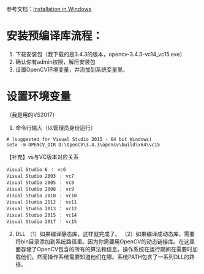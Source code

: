 参考文档：[Installation in Windows](https://docs.opencv.org/3.4.3/d3/d52/tutorial_windows_install.html)



# 安装预编译库流程：
1. 下载安装包（我下载的是3.4.3的版本，opencv-3.4.3-vc14_vc15.exe）
2. 确认你有admin权限，解压安装包
3. 设置OpenCV环境变量，并添加到系统变量里。




# 设置环境变量
（我是用的VS2017）
1. 命令行输入（以管理员身份运行）
```
# (suggested for Visual Studio 2015 - 64 bit Windows)
setx -m OPENCV_DIR D:\OpenCV\3.4.3\opencv\build\x64\vc15
```

【补充】vs与VC版本对应关系
```
Visual Studio 6 ： vc6 
Visual Studio 2003 ： vc7 
Visual Studio 2005 ： vc8 
Visual Studio 2008 ： vc9 
Visual Studio 2010 ： vc10 
Visual Studio 2012 ： vc11 
Visual Studio 2013 ： vc12 
Visual Studio 2015 ： vc14 
Visual Studio 2017 ： vc15
```

2. DLL
（1）如果编译静态库，这样就完成了。
（2）如果编译成动态库，需要将bin目录添加到系统路径里。因为你需要用OpenCV的动态链接库。在这里面存储了OpenCV包含的所有的算法和信息。操作系统在运行期间在需要时加载他们。然而操作系统需要知道他们在哪。系统PATH包含了一系列DLL的路径。


